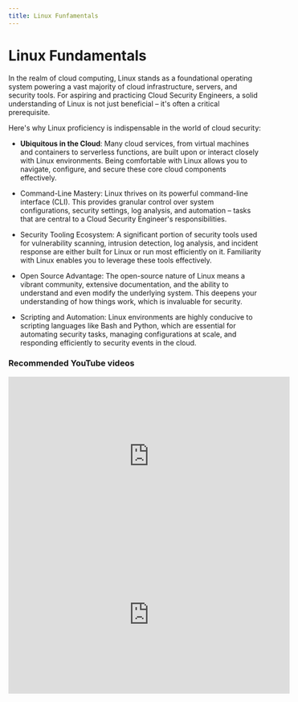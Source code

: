 ```yaml
---
title: Linux Funfamentals
---
```


# Linux Fundamentals

In the realm of cloud computing, Linux stands as a foundational operating system powering a vast majority of cloud infrastructure, servers, and security tools. For aspiring and practicing Cloud Security Engineers, a solid understanding of Linux is not just beneficial – it's often a critical prerequisite.   

Here's why Linux proficiency is indispensable in the world of cloud security:

- **Ubiquitous in the Cloud**: Many cloud services, from virtual machines and containers to serverless functions, are built upon or interact closely with Linux environments. Being comfortable with Linux allows you to navigate, configure, and secure these core cloud components effectively.   

- Command-Line Mastery: Linux thrives on its powerful command-line interface (CLI). This provides granular control over system configurations, security settings, log analysis, and automation – tasks that are central to a Cloud Security Engineer's responsibilities.   

- Security Tooling Ecosystem: A significant portion of security tools used for vulnerability scanning, intrusion detection, log analysis, and incident response are either built for Linux or run most efficiently on it. Familiarity with Linux enables you to leverage these tools effectively.

- Open Source Advantage: The open-source nature of Linux means a vibrant community, extensive documentation, and the ability to understand and even modify the underlying system. This deepens your understanding of how things work, which is invaluable for security.   

- Scripting and Automation: Linux environments are highly conducive to scripting languages like Bash and Python, which are essential for automating security tasks, managing configurations at scale, and responding efficiently to security events in the cloud.

### Recommended YouTube videos


<iframe width="560" height="315" src="https://www.youtube.com/embed/sWbUDq4S6Y8?si=7KDomlP6miEkkVF-" title="YouTube video player" frameborder="0" allow="accelerometer; autoplay; clipboard-write; encrypted-media; gyroscope; picture-in-picture; web-share" referrerpolicy="strict-origin-when-cross-origin" allowfullscreen></iframe>

<iframe width="560" height="315" src="https://www.youtube.com/embed/gd7BXuUQ91w?si=tlrbCP4LyA8j9TCC" title="YouTube video player" frameborder="0" allow="accelerometer; autoplay; clipboard-write; encrypted-media; gyroscope; picture-in-picture; web-share" referrerpolicy="strict-origin-when-cross-origin" allowfullscreen></iframe>